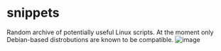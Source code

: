 # snippets
Random archive of potentially useful Linux scripts. At the moment only Debian-based distrobutions are known to be compatible.
![image](https://github.com/user-attachments/assets/a725c9c8-9e79-43a1-a1d4-27f05965288a)